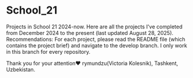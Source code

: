 # School_21
Projects in School 21 2024-now.
Here are all the projects I've completed from December 2024 to the present (last updated August 28, 2025). Recommendations: For each project, please read the README file (which contains the project brief) and navigate to the develop branch. I only work in this branch for every repository. 

Thank you for your attention❤️
rymundzu(Victoria Kolesnik), Tashkent, Uzbekistan.
